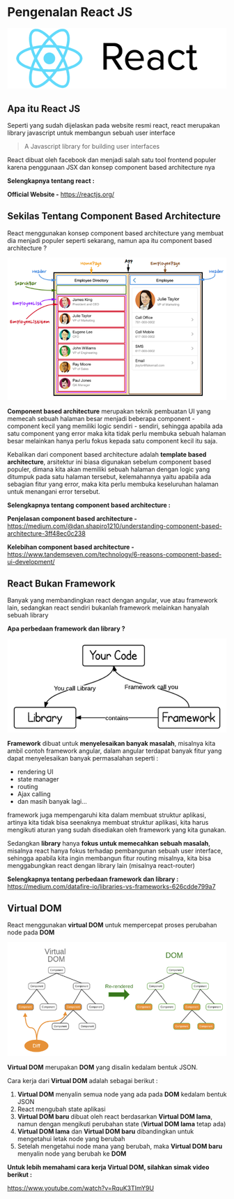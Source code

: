# Pengenalan React JS

![reactjs](reactjs.png)

## Apa itu React JS

Seperti yang sudah dijelaskan pada website resmi react, react merupakan library javascript untuk membangun sebuah user interface

> A Javascript library for building user interfaces

React dibuat oleh facebook dan menjadi salah satu tool frontend populer karena penggunaan JSX dan konsep component based architecture nya

**Selengkapnya tentang react :**

**Official Website -** https://reactjs.org/

## Sekilas Tentang Component Based Architecture

React menggunakan konsep component based architecture yang membuat dia menjadi populer seperti sekarang, namun apa itu component based architecture ?

![component based](component-based.png)

**Component based architecture** merupakan teknik pembuatan UI yang memecah sebuah halaman besar menjadi beberapa component - component kecil yang memiliki logic sendiri - sendiri, sehingga apabila ada satu component yang error maka kita tidak perlu membuka sebuah halaman besar melainkan hanya perlu fokus kepada satu component kecil itu saja.

Kebalikan dari component based architecture adalah **template based architecture**, arsitektur ini biasa digunakan sebelum component based populer, dimana kita akan memiliki sebuah halaman dengan logic yang ditumpuk pada satu halaman tersebut, kelemahannya yaitu apabila ada sebagian fitur yang error, maka kita perlu membuka keseluruhan halaman untuk menangani error tersebut.

**Selengkapnya tentang component based architecture :**

**Penjelasan component based architecture -** https://medium.com/@dan.shapiro1210/understanding-component-based-architecture-3ff48ec0c238

**Kelebihan component based architecture -**
https://www.tandemseven.com/technology/6-reasons-component-based-ui-development/

## React Bukan Framework

Banyak yang membandingkan react dengan angular, vue atau framework lain, sedangkan react sendiri bukanlah framework melainkan hanyalah sebuah library

**Apa perbedaan framework dan library ?**

![library-framework](library-framework.png)

**Framework** dibuat untuk **menyelesaikan banyak masalah**, misalnya kita ambil contoh framework angular, dalam angular terdapat banyak fitur yang dapat menyelesaikan banyak permasalahan seperti :

- rendering UI
- state manager
- routing
- Ajax calling
- dan masih banyak lagi...

framework juga mempengaruhi kita dalam membuat struktur aplikasi, artinya kita tidak bisa seenaknya membuat struktur aplikasi, kita harus mengikuti aturan yang sudah disediakan oleh framework yang kita gunakan.

Sedangkan **library** hanya **fokus untuk memecahkan sebuah masalah**, misalnya react hanya fokus terhadap pembangunan sebuah user interface, sehingga apabila kita ingin membangun fitur routing misalnya, kita bisa menggabungkan react dengan library lain (misalnya react-router)

**Selengkapnya tentang perbedaan framework dan library :**
https://medium.com/datafire-io/libraries-vs-frameworks-626cdde799a7

## Virtual DOM

React menggunakan **virtual DOM** untuk mempercepat proses perubahan node pada **DOM**

![virtual dom](virtual-dom.png)

**Virtual DOM** merupakan **DOM** yang disalin kedalam bentuk JSON.

Cara kerja dari **Virtual DOM** adalah sebagai berikut :

1.  **Virtual DOM** menyalin semua node yang ada pada **DOM** kedalam bentuk JSON
2.  React mengubah state aplikasi
3.  **Virtual DOM baru** dibuat oleh react berdasarkan **Virtual DOM lama**, namun dengan mengikuti perubahan state (**Virtual DOM lama** tetap ada)
4.  **Virtual DOM lama** dan **Virtual DOM baru** dibandingkan untuk mengetahui letak node yang berubah
5.  Setelah mengetahui node mana yang berubah, maka **Virtual DOM baru** menyalin node yang berubah ke **DOM**

**Untuk lebih memahami cara kerja Virtual DOM, silahkan simak video berikut :**

https://www.youtube.com/watch?v=RquK3TImY9U

